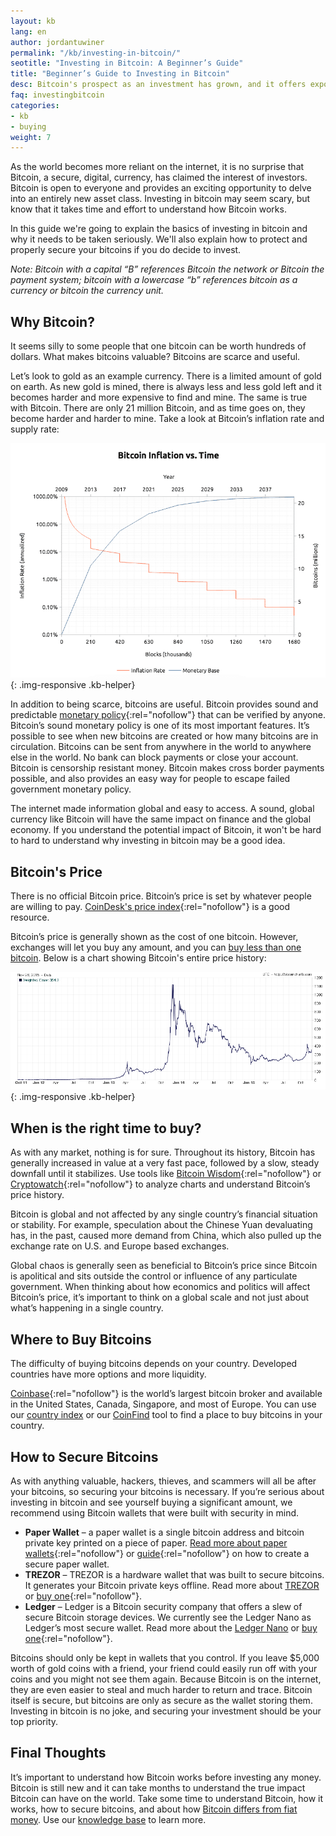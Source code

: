 ```yaml
---
layout: kb
lang: en
author: jordantuwiner
permalink: "/kb/investing-in-bitcoin/"
seotitle: "Investing in Bitcoin: A Beginner’s Guide"
title: "Beginner’s Guide to Investing in Bitcoin"
desc: Bitcoin's prospect as an investment has grown, and it offers exposure to an entire new asset class. Learn more about investing in bitcoin.  
faq: investingbitcoin
categories: 
- kb
- buying
weight: 7
---
```

As the world becomes more reliant on the internet, it is no surprise that Bitcoin, a secure, digital, currency, has claimed the interest of investors. Bitcoin is open to everyone and provides an exciting opportunity to delve into an entirely new asset class. Investing in bitcoin may seem scary, but know that it takes time and effort to understand how Bitcoin works.

In this guide we're going to explain the basics of investing in bitcoin and why it needs to be taken seriously. We'll also explain how to protect and properly secure your bitcoins if you do decide to invest.

*Note: Bitcoin with a capital “B” references Bitcoin the network or Bitcoin the payment system; bitcoin with a lowercase “b” references bitcoin as a currency or bitcoin the currency unit.*

## Why Bitcoin?
It seems silly to some people that one bitcoin can be worth hundreds of dollars. What makes bitcoins valuable? Bitcoins are scarce and useful.  

Let’s look to gold as an example currency. There is a limited amount of gold on earth. As new gold is mined, there is always less and less gold left and it becomes harder and more expensive to find and mine. The same is true with Bitcoin. There are only 21 million Bitcoin, and as time goes on, they become harder and harder to mine. Take a look at Bitcoin’s inflation rate and supply rate:

![bitcoin inflation rate][inflationchart]{: .img-responsive .kb-helper}

In addition to being scarce, bitcoins are useful. Bitcoin provides sound and predictable [monetary policy](http://nakamotoinstitute.org/mempool/the-bitcoin-central-banks-perfect-monetary-policy/){:rel="nofollow"} that can be verified by anyone. Bitcoin’s sound monetary policy is one of its most important features. It’s possible to see when new bitcoins are created or how many bitcoins are in circulation. Bitcoins can be sent from anywhere in the world to anywhere else in the world. No bank can block payments or close your account. Bitcoin is censorship resistant money.  Bitcoin makes cross border payments possible, and also provides an easy way for people to escape failed government monetary policy. 

The internet made information global and easy to access. A sound, global currency like Bitcoin will have the same impact on finance and the global economy. If you understand the potential impact of Bitcoin, it won't be hard to hard to understand why investing in bitcoin may be a good idea. 

## Bitcoin's Price
There is no official Bitcoin price. Bitcoin’s price is set by whatever people are willing to pay. [CoinDesk's price index](http://www.coindesk.com/price/){:rel="nofollow"} is a good resource. 

Bitcoin’s price is generally shown as the cost of one bitcoin. However, exchanges will let you buy any amount, and you can [buy less than one bitcoin](/kb/buy-less-than-one-bitcoin/). Below is a chart showing Bitcoin's entire price history:

![bitcoin price history][bitcoinprice]{: .img-responsive .kb-helper}

## When is the right time to buy? 
As with any market, nothing is for sure. Throughout its history, Bitcoin has generally increased in value at a very fast pace, followed by a slow, steady downfall until it stabilizes. Use tools like [Bitcoin Wisdom](https://bitcoinwisdom.com/){:rel="nofollow"} or [Cryptowatch](https://cryptowat.ch/){:rel="nofollow"} to analyze charts and understand Bitcoin’s price history. 

Bitcoin is global and not affected by any single country’s financial situation or stability. For example, speculation about the Chinese Yuan devaluating has, in the past, caused more demand from China, which also pulled up the exchange rate on U.S. and Europe based exchanges. 

Global chaos is generally seen as beneficial to Bitcoin’s price since Bitcoin is apolitical and sits outside the control or influence of any particulate government. When thinking about how economics and politics will affect Bitcoin’s price, it’s important to think on a global scale and not just about what’s happening in a single country.

## Where to Buy Bitcoins
The difficulty of buying bitcoins depends on your country. Developed countries have more options and more liquidity. 

[Coinbase](http://buybitcoinww.co/buycoinbase){:rel="nofollow"} is the world’s largest bitcoin broker and available in the United States, Canada, Singapore, and most of Europe. You can use our [country index](/en/) or our [CoinFind](/coinfind/) tool to find a place to buy bitcoins in your country. 

## How to Secure Bitcoins
As with anything valuable, hackers, thieves, and scammers will all be after your bitcoins, so securing your bitcoins is necessary. If you’re serious about investing in bitcoin and see yourself buying a significant amount, we recommend using Bitcoin wallets that were built with security in mind. 

* **Paper Wallet** – a paper wallet is a single bitcoin address and bitcoin private key printed on a piece of paper. [Read more about paper wallets](https://en.bitcoin.it/wiki/Paper_wallet){:rel="nofollow"} or [guide](http://www.coindesk.com/information/paper-wallet-tutorial/){:rel="nofollow"} on how to create a secure paper wallet. 
* **TREZOR** – TREZOR is a hardware wallet that was built to secure bitcoins. It generates your Bitcoin private keys offline. Read more about [TREZOR](/wallets/trezor/) or [buy one](http://buybitcoinww.co/TREZOR_Wallet){:rel="nofollow"}. 
* **Ledger** – Ledger is a Bitcoin security company that offers a slew of secure Bitcoin storage devices. We currently see the Ledger Nano as Ledger’s most secure wallet. Read more about the [Ledger Nano](/wallets/ledger-nano/) or [buy one](http://buybitcoinww.co/Ledger_Wallet){:rel="nofollow"}. 

Bitcoins should only be kept in wallets that you control. If you leave $5,000 worth of gold coins with a friend, your friend could easily run off with your coins and you might not see them again. Because Bitcoin is on the internet, they are even easier to steal and much harder to return and trace. Bitcoin itself is secure, but bitcoins are only as secure as the wallet storing them. Investing in bitcoin is no joke, and securing your investment should be your top priority. 

## Final Thoughts
It’s important to understand how Bitcoin works before investing any money. Bitcoin is still new and it can take months to understand the true impact Bitcoin can have on the world. Take some time to understand Bitcoin, how it works, how to secure bitcoins, and about how [Bitcoin differs from fiat money](/kb/why-bitcoin-is-good-money/). Use our [knowledge base](/kb/) to learn more. 

[inflationchart]: /img/kb/bitcoinsupply.png
[bitcoinprice]: /img/kb/bitcoinprice.png